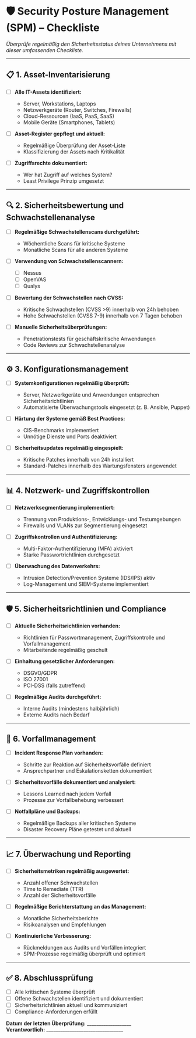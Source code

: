 # 🛡 **Security Posture Management (SPM) – Checkliste**  

*Überprüfe regelmäßig den Sicherheitsstatus deines Unternehmens mit dieser umfassenden Checkliste.*  

---

## 📋 **1. Asset-Inventarisierung**  

- [ ] **Alle IT-Assets identifiziert:**  
  - Server, Workstations, Laptops  
  - Netzwerkgeräte (Router, Switches, Firewalls)  
  - Cloud-Ressourcen (IaaS, PaaS, SaaS)  
  - Mobile Geräte (Smartphones, Tablets)  

- [ ] **Asset-Register gepflegt und aktuell:**  
  - Regelmäßige Überprüfung der Asset-Liste  
  - Klassifizierung der Assets nach Kritikalität  

- [ ] **Zugriffsrechte dokumentiert:**  
  - Wer hat Zugriff auf welches System?  
  - Least Privilege Prinzip umgesetzt  

---

## 🔍 **2. Sicherheitsbewertung und Schwachstellenanalyse**  

- [ ] **Regelmäßige Schwachstellenscans durchgeführt:**  
  - Wöchentliche Scans für kritische Systeme  
  - Monatliche Scans für alle anderen Systeme  

- [ ] **Verwendung von Schwachstellenscannern:**  
  - [ ] Nessus  
  - [ ] OpenVAS  
  - [ ] Qualys  

- [ ] **Bewertung der Schwachstellen nach CVSS:**  
  - Kritische Schwachstellen (CVSS >9) innerhalb von 24h behoben  
  - Hohe Schwachstellen (CVSS 7-9) innerhalb von 7 Tagen behoben  

- [ ] **Manuelle Sicherheitsüberprüfungen:**  
  - Penetrationstests für geschäftskritische Anwendungen  
  - Code Reviews zur Schwachstellenanalyse  

---

## ⚙ **3. Konfigurationsmanagement**  

- [ ] **Systemkonfigurationen regelmäßig überprüft:**  
  - Server, Netzwerkgeräte und Anwendungen entsprechen Sicherheitsrichtlinien  
  - Automatisierte Überwachungstools eingesetzt (z. B. Ansible, Puppet)  

- [ ] **Härtung der Systeme gemäß Best Practices:**  
  - CIS-Benchmarks implementiert  
  - Unnötige Dienste und Ports deaktiviert  

- [ ] **Sicherheitsupdates regelmäßig eingespielt:**  
  - Kritische Patches innerhalb von 24h installiert  
  - Standard-Patches innerhalb des Wartungsfensters angewendet  

---

## 📊 **4. Netzwerk- und Zugriffskontrollen**  

- [ ] **Netzwerksegmentierung implementiert:**  
  - Trennung von Produktions-, Entwicklungs- und Testumgebungen  
  - Firewalls und VLANs zur Segmentierung eingesetzt  

- [ ] **Zugriffskontrollen und Authentifizierung:**  
  - Multi-Faktor-Authentifizierung (MFA) aktiviert  
  - Starke Passwortrichtlinien durchgesetzt  

- [ ] **Überwachung des Datenverkehrs:**  
  - Intrusion Detection/Prevention Systeme (IDS/IPS) aktiv  
  - Log-Management und SIEM-Systeme implementiert  

---

## 🛡 **5. Sicherheitsrichtlinien und Compliance**  

- [ ] **Aktuelle Sicherheitsrichtlinien vorhanden:**  
  - Richtlinien für Passwortmanagement, Zugriffskontrolle und Vorfallmanagement  
  - Mitarbeitende regelmäßig geschult  

- [ ] **Einhaltung gesetzlicher Anforderungen:**  
  - DSGVO/GDPR  
  - ISO 27001  
  - PCI-DSS (falls zutreffend)  

- [ ] **Regelmäßige Audits durchgeführt:**  
  - Interne Audits (mindestens halbjährlich)  
  - Externe Audits nach Bedarf  

---

## 🚨 **6. Vorfallmanagement**  

- [ ] **Incident Response Plan vorhanden:**  
  - Schritte zur Reaktion auf Sicherheitsvorfälle definiert  
  - Ansprechpartner und Eskalationsketten dokumentiert  

- [ ] **Sicherheitsvorfälle dokumentiert und analysiert:**  
  - Lessons Learned nach jedem Vorfall  
  - Prozesse zur Vorfallbehebung verbessert  

- [ ] **Notfallpläne und Backups:**  
  - Regelmäßige Backups aller kritischen Systeme  
  - Disaster Recovery Pläne getestet und aktuell  

---

## 📈 **7. Überwachung und Reporting**  

- [ ] **Sicherheitsmetriken regelmäßig ausgewertet:**  
  - Anzahl offener Schwachstellen  
  - Time to Remediate (TTR)  
  - Anzahl der Sicherheitsvorfälle  

- [ ] **Regelmäßige Berichterstattung an das Management:**  
  - Monatliche Sicherheitsberichte  
  - Risikoanalysen und Empfehlungen  

- [ ] **Kontinuierliche Verbesserung:**  
  - Rückmeldungen aus Audits und Vorfällen integriert  
  - SPM-Prozesse regelmäßig überprüft und optimiert  

---

## ✅ **8. Abschlussprüfung**  

- [ ] Alle kritischen Systeme überprüft  
- [ ] Offene Schwachstellen identifiziert und dokumentiert  
- [ ] Sicherheitsrichtlinien aktuell und kommuniziert  
- [ ] Compliance-Anforderungen erfüllt  

**Datum der letzten Überprüfung:** ___________________  
**Verantwortlich:** _________________________________  